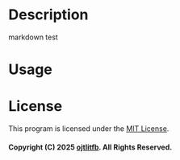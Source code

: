 # Description
markdown test

# Usage

# License
This program is licensed under the [MIT License](https://github.com/ojtlitfb/comapp/LICENSE).

#### Copyright (C) 2025 [ojtlitfb](https://github.com/ojtlitfb). All Rights Reserved.
